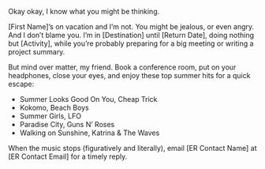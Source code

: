 Okay okay, I know what you might be thinking. 

[First Name]’s on vacation and I’m not. You might be jealous, or even angry. And I don’t blame you. I’m in [Destination] until [Return Date], doing nothing but [Activity], while you’re probably preparing for a big meeting or writing a project summary. 

But mind over matter, my friend. Book a conference room, put on your headphones, close your eyes, and enjoy these top summer hits for a quick escape:
- Summer Looks Good On You, Cheap Trick
- Kokomo, Beach Boys
- Summer Girls, LFO
- Paradise City, Guns N’ Roses
- Walking on Sunshine, Katrina & The Waves

When the music stops (figuratively and literally), email [ER Contact Name] at [ER Contact Email] for a timely reply.
